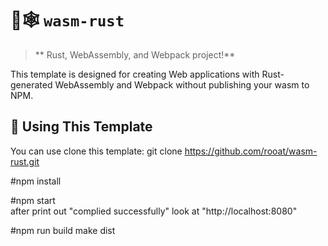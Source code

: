 # 🦀🕸 `wasm-rust`

> **  Rust, WebAssembly, and Webpack project!**

This template is designed for creating Web applications with
Rust-generated WebAssembly and Webpack without publishing your wasm to NPM.

## 🚴 Using This Template

You can use clone this template:
git clone https://github.com/rooat/wasm-rust.git

#npm install

#npm start    
after print out "complied successfully" 
look at "http://localhost:8080"

#npm run build
make dist  
